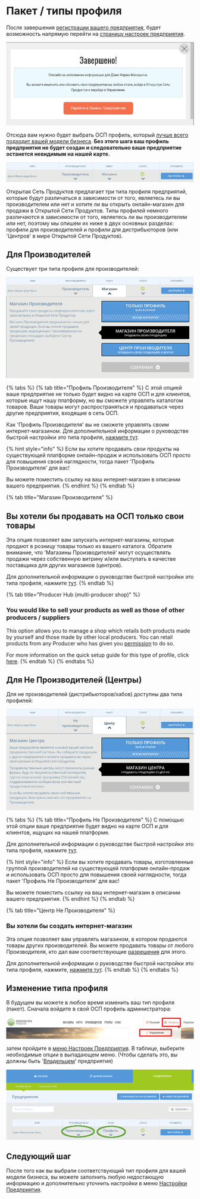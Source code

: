 # Пакет / типы профиля

После завершения [регистрации вашего предприятия](../register-and-create-your-profile.md), будет возможность напрямую перейти на [страницу настроек предприятия](enterprise-settings.md).

![](../../.gitbook/assets/newregister.jpg)

Отсюда вам нужно будет выбрать ОСП профиль, который [лучше всего подходит вашей модели бизнеса](../../your-quick-start-on-ofn-given-who-you-are.md). **Без этого шага ваш профиль предприятия не будет создан и следовательно ваше предприятие останется невидимым на нашей карте.**

![](../../.gitbook/assets/newchoose.jpg)

Открытая Сеть Продуктов предлагает три типа профиля предприятий, которые будут различаться в зависимости от того, являетесь ли вы производителем или нет и хотите ли вы открыть онлайн-магазин для продажи в Открытой Сети Продуктов. Типы профилей немного различаются в зависимости от того, являетесь ли вы производителем или нет, поэтому мы опишем их ниже в двух основных разделах: профили для производителей и профили для дистрибьюторов \(или 'Центров' в мире Открытой Сети Продуктов\).

## Для Производителей

Существует три типа профиля для производителей:

![](../../.gitbook/assets/prod_choosenew.jpg)

{% tabs %}
{% tab title="Профиль Производителя" %}
С этой опцией ваше предприятие не только будет видно на карте ОСП и для клиентов, которые ищут нашу платформу, но вы сможете управлять каталогом товаров. Ваши товары могут распространяться и продаваться через другие предприятия, входящие в сеть ОСП.

Как 'Профиль Производителя' вы не сможете управлять своим интернет-магазином. Для дополнительной информации о руководстве быстрой настройки это типа профиля, [нажмите тут](../../quick-start-guides/).

{% hint style="info" %}
Если вы хотите продавать свои продукты на существующей платформе онлайн-продаж и использовать ОСП просто для повышения своей наглядности, тогда пакет 'Профиль Производителя' для вас!

Вы можете поместить ссылку на ваш интернет-магазин в описании вашего предприятия.
{% endhint %}
{% endtab %}

{% tab title="Магазин Производителя" %}
## Вы хотели бы продавать на ОСП только свои товары

Эта опция позволяет вам запускать интернет-магазины, которые продают в розницу товары только из вашего каталога. Обратите внимание, что 'Магазины Производителей' могут осуществлять продажи через собственную витрину и/или выступать в качестве поставщика для других магазинов \(центров\).

Для дополнительной информации о руководстве быстрой настройки это типа профиля, нажмите [тут](../../quick-start-guides/).
{% endtab %}

{% tab title="Producer Hub \(multi-producer shop\)" %}
### You would like to sell your products as well as those of other producers / suppliers

This option allows you to manage a shop which retails both products made by yourself and those made by other local producers. You can retail products from any Producer who has given you [permission](create-or-connect-with-your-supplying-producers.md) to do so.

For more information on the quick setup guide for this type of profile, click [here](../../quick-start-guides/).
{% endtab %}
{% endtabs %}

## Для Не Производителей \(Центры\)

Для не производителей \(дистрибьюторов/хабов\) доступны два типа профилей:

![](../../.gitbook/assets/nonprod_new.jpg)

{% tabs %}
{% tab title="Профиль Не Производителя" %}
С помощью этой опции ваше предприятие будет видно на карте ОСП и для клиентов, ищущих на нашей платформе.

Для дополнительной информации о руководстве быстрой настройки это типа профиля, нажмите [тут](../../quick-start-guides/).

{% hint style="info" %}
Если вы хотите продавать товары, изготовленные группой производителей на существующей платформе онлайн-продаж и использовать ОСП просто для повышения своей наглядности, тогда пакет 'Профиль Не Производителя' для вас!

Вы можете поместить ссылку на ваш интернет-магазин в описании вашего предприятия.
{% endhint %}
{% endtab %}

{% tab title="Центр Не Производителя" %}
### Вы хотели бы создать интернет-магазин

Эта опция позволяет вам управлять магазином, в котором продаются товары других производителей. Вы можете продавать товары от любого Производителя, кто дал вам соответствующие [разрешения](create-or-connect-with-your-supplying-producers.md) для этого.

Для дополнительной информации о руководстве быстрой настройки это типа профиля, нажмите, [нажмите тут](../../quick-start-guides/multi-producers-shop-hub-quick-setup-guide.md).
{% endtab %}
{% endtabs %}

## Изменение типа профиля

В будущем вы можете в любое время изменить ваш тип профиля \(пакет\). Сначала войдите в свой ОСП профиль администратора:

![](../../.gitbook/assets/access1%20%281%29.jpg)

затем пройдите в [меню Настроек Предприятия](enterprise-settings.md). В таблице, выберите необходимые опции в выпадающем меню. \(Чтобы сделать это, вы должны быть '[Владельцем](enterprise-settings.md#users)' предприятия\)

![](../../.gitbook/assets/change-package.png)

## Следующий шаг

После того как вы выбрали соответствующий тип профиля для вашей модели бизнеса, вы можете заполнить любую недостающую информацию и дополнительно уточнить настройки в меню [Настройки Предприятия](enterprise-settings.md).

